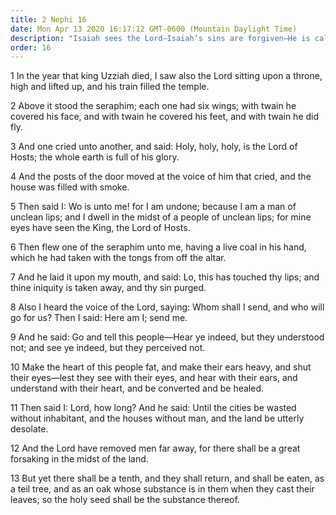```yaml
---
title: 2 Nephi 16
date: Mon Apr 13 2020 16:17:12 GMT-0600 (Mountain Daylight Time)
description: "Isaiah sees the Lord—Isaiah’s sins are forgiven—He is called to prophesy—He prophesies of the rejection by the Jews of Christ’s teachings—A remnant will return—Compare Isaiah 6. About 559–545 B.C."
order: 16
---
```


1 In the year that king Uzziah died, I saw also the Lord sitting upon a throne, high and lifted up, and his train filled the temple.

2 Above it stood the seraphim; each one had six wings; with twain he covered his face, and with twain he covered his feet, and with twain he did fly.

3 And one cried unto another, and said: Holy, holy, holy, is the Lord of Hosts; the whole earth is full of his glory.

4 And the posts of the door moved at the voice of him that cried, and the house was filled with smoke.

5 Then said I: Wo is unto me! for I am undone; because I am a man of unclean lips; and I dwell in the midst of a people of unclean lips; for mine eyes have seen the King, the Lord of Hosts.

6 Then flew one of the seraphim unto me, having a live coal in his hand, which he had taken with the tongs from off the altar.

7 And he laid it upon my mouth, and said: Lo, this has touched thy lips; and thine iniquity is taken away, and thy sin purged.

8 Also I heard the voice of the Lord, saying: Whom shall I send, and who will go for us? Then I said: Here am I; send me.

9 And he said: Go and tell this people—Hear ye indeed, but they understood not; and see ye indeed, but they perceived not.

10 Make the heart of this people fat, and make their ears heavy, and shut their eyes—lest they see with their eyes, and hear with their ears, and understand with their heart, and be converted and be healed.

11 Then said I: Lord, how long? And he said: Until the cities be wasted without inhabitant, and the houses without man, and the land be utterly desolate.

12 And the Lord have removed men far away, for there shall be a great forsaking in the midst of the land.

13 But yet there shall be a tenth, and they shall return, and shall be eaten, as a teil tree, and as an oak whose substance is in them when they cast their leaves; so the holy seed shall be the substance thereof.
